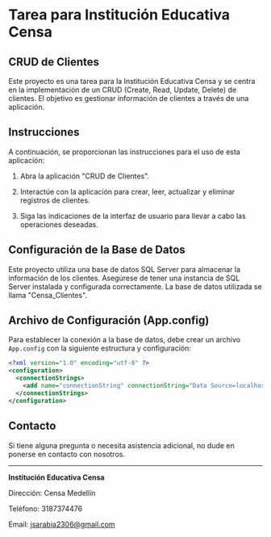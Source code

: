 # Tarea para Institución Educativa Censa

## CRUD de Clientes

Este proyecto es una tarea para la Institución Educativa Censa y se centra en la implementación de un CRUD (Create, Read, Update, Delete) de clientes. El objetivo es gestionar información de clientes a través de una aplicación.

## Instrucciones

A continuación, se proporcionan las instrucciones para el uso de esta aplicación:

1. Abra la aplicación "CRUD de Clientes".

2. Interactúe con la aplicación para crear, leer, actualizar y eliminar registros de clientes.

3. Siga las indicaciones de la interfaz de usuario para llevar a cabo las operaciones deseadas.

## Configuración de la Base de Datos

Este proyecto utiliza una base de datos SQL Server para almacenar la información de los clientes. Asegúrese de tener una instancia de SQL Server instalada y configurada correctamente. La base de datos utilizada se llama "Censa_Clientes".

## Archivo de Configuración (App.config)

Para establecer la conexión a la base de datos, debe crear un archivo `App.config` con la siguiente estructura y configuración:

```xml
<?xml version="1.0" encoding="utf-8" ?>
<configuration>
  <connectionStrings>
    <add name="connectionString" connectionString="Data Source=localhost; Initial Catalog=Censa_Clientes; Integrated Security=true" />
  </connectionStrings>
</configuration>
```
## Contacto

Si tiene alguna pregunta o necesita asistencia adicional, no dude en ponerse en contacto con nosotros.

---

**Institución Educativa Censa**

Dirección: Censa Medellín

Teléfono: 3187374476

Email: jsarabia2306@gmail.com

